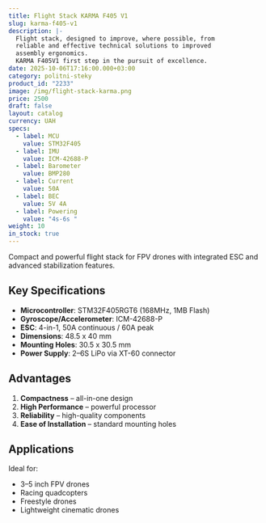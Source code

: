 ```yaml
---
title: Flight Stack KARMA F405 V1
slug: karma-f405-v1
description: |-
  Flight stack, designed to improve, where possible, from
  reliable and effective technical solutions to improved
  assembly ergonomics.
  KARMA F405V1 first step in the pursuit of excellence.
date: 2025-10-06T17:16:00.000+03:00
category: politni-steky
product_id: "2233"
image: /img/flight-stack-karma.png
price: 2500
draft: false
layout: catalog
currency: UAH
specs:
  - label: MCU
    value: STM32F405
  - label: IMU
    value: ICM-42688-P
  - label: Barometer
    value: BMP280
  - label: Current
    value: 50A
  - label: BEC
    value: 5V 4A
  - label: Powering
    value: "4s-6s "
weight: 10
in_stock: true
---
```


Compact and powerful flight stack for FPV drones with integrated ESC and advanced stabilization features.

## Key Specifications

- **Microcontroller**: STM32F405RGT6 (168MHz, 1MB Flash)
- **Gyroscope/Accelerometer**: ICM-42688-P
- **ESC**: 4-in-1, 50A continuous / 60A peak
- **Dimensions**: 48.5 x 40 mm
- **Mounting Holes**: 30.5 x 30.5 mm
- **Power Supply**: 2–6S LiPo via XT-60 connector

## Advantages

1. **Compactness** – all-in-one design  
2. **High Performance** – powerful processor  
3. **Reliability** – high-quality components  
4. **Ease of Installation** – standard mounting holes  

## Applications

Ideal for:
- 3–5 inch FPV drones  
- Racing quadcopters  
- Freestyle drones  
- Lightweight cinematic drones  
